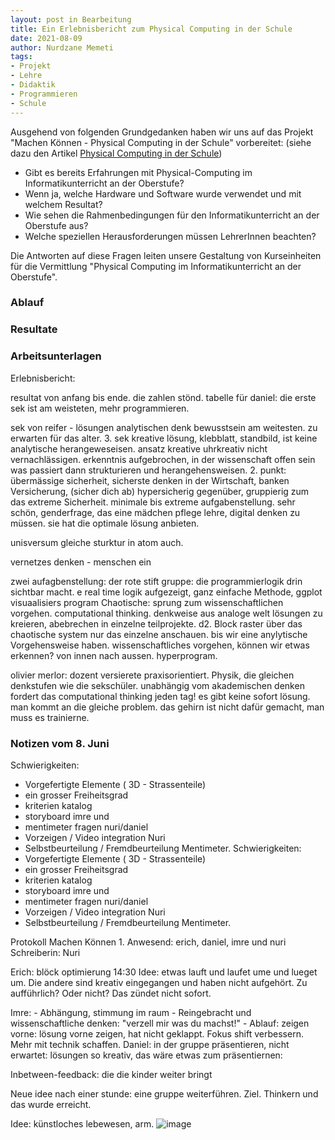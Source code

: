 ```yaml
--- 
layout: post in Bearbeitung
title: Ein Erlebnisbericht zum Physical Computing in der Schule
date: 2021-08-09
author: Nurdzane Memeti
tags: 
- Projekt
- Lehre
- Didaktik
- Programmieren
- Schule
---
```



Ausgehend von folgenden Grundgedanken haben wir uns auf das Projekt "Machen Können - Physical Computing in der Schule" vorbereitet: (siehe dazu den Artikel [Physical Computing in der Schule](https://dxi.ai/2021/03/22/bajk/))

- Gibt es bereits Erfahrungen mit Physical-Computing im Informatikunterricht an der Oberstufe? 
- Wenn ja, welche Hardware und Software wurde verwendet und mit welchem Resultat? 
- Wie sehen die Rahmenbedingungen für den Informatikunterricht an der Oberstufe aus? 
- Welche speziellen Herausforderungen müssen LehrerInnen beachten?  

Die Antworten auf diese Fragen leiten unsere Gestaltung von Kurseinheiten für die Vermittlung "Physical Computing im Informatikunterricht an der Oberstufe".


### Ablauf

### Resultate

### Arbeitsunterlagen

Erlebnisbericht:

resultat von anfang bis ende. die zahlen stönd. tabelle 
für daniel: die erste sek ist am weisteten, mehr programmieren.

sek von reifer - lösungen analytischen denk bewusstsein am weitesten. zu erwarten für das alter. 
3. sek kreative lösung, klebblatt, standbild, ist keine analytische herangeweseisen. ansatz kreative uhrkreativ nicht vernachlässigen. erkenntnis aufgebrochen, in der wissenschaft offen sein was passiert dann strukturieren und herangehensweisen. 
2. punkt: übermässige sicherheit, sicherste denken in der Wirtschaft, banken Versicherung, (sicher dich ab) hypersicherig gegenüber, gruppierig zum das extreme Sicherheit. minimale bis extreme aufgabenstellung. 
sehr schön, genderfrage, das eine mädchen pflege lehre, digital denken zu müssen. sie hat die optimale lösung anbieten. 



unisversum gleiche sturktur in atom auch. 

vernetzes denken - menschen ein

zwei aufagbenstellung:
der rote stift gruppe: die programmierlogik drin sichtbar macht. e real time logik aufgezeigt, ganz einfache Methode, ggplot visuaalisiers program 
Chaotische: sprung zum wissenschaftlichen vorgehen. computational thinking. denkweise aus analoge welt lösungen zu kreieren, abebrechen in einzelne teilprojekte. d2. Block raster über das chaotische system nur das einzelne anschauen. bis wir eine anylytische Vorgehensweise haben. wissenschaftliches vorgehen, können wir etwas erkennen? von innen nach aussen. hyperprogram. 


olivier merlor: dozent versierete praxisorientiert. Physik, die gleichen denkstufen wie die sekschüler. unabhängig vom akademischen denken fordert das computational thinking jeden tag! es gibt keine sofort lösung. man kommt an die gleiche problem. das gehirn ist nicht dafür gemacht, man muss es trainierne. 

### Notizen vom 8. Juni

Schwierigkeiten:
- Vorgefertigte Elemente ( 3D - Strassenteile)
- ein grosser Freiheitsgrad
- kriterien katalog 
- storyboard imre und 
- mentimeter fragen nuri/daniel
- Vorzeigen / Video integration Nuri
- Selbstbeurteilung / Fremdbeurteilung Mentimeter.
Schwierigkeiten:
- Vorgefertigte Elemente ( 3D - Strassenteile)
- ein grosser Freiheitsgrad
- kriterien katalog 
- storyboard imre und 
- mentimeter fragen nuri/daniel
- Vorzeigen / Video integration Nuri
- Selbstbeurteilung / Fremdbeurteilung Mentimeter.


Protokoll Machen Können 1. 
Anwesend: erich, daniel, imre und nuri
Schreiberin: Nuri

Erich: blöck optimierung 14:30 
Idee: etwas lauft und laufet ume und lueget um. 
Die andere sind kreativ eingegangen und haben nicht aufgehört. 
Zu aufführlich? Oder nicht? Das zündet nicht sofort. 

Imre: 
	- Abhängung, stimmung im raum
	- Reingebracht  und wissenschaftliche denken: "verzell mir was du machst!"
	- Ablauf: zeigen vorne: lösung vorne zeigen, hat nicht geklappt. Fokus shift verbessern. Mehr mit technik schaffen. 
Daniel: in der gruppe präsentieren, nicht erwartet: lösungen so kreativ, das wäre etwas zum präsentiernen:

Inbetween-feedback: die die kinder weiter bringt

Neue idee nach einer stunde: eine gruppe weiterführen. 
Ziel. Thinkern und das wurde erreicht. 



Idee: künstloches lebewesen, arm. 
![image](https://user-images.githubusercontent.com/57399386/131369083-4334ba85-8439-41e7-b493-493e2806cb7f.png)

